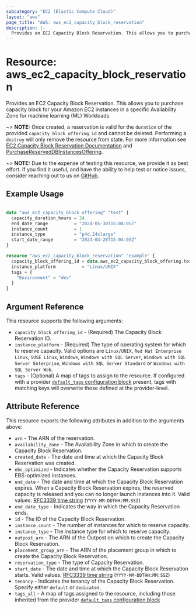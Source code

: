 ```yaml
---
subcategory: "EC2 (Elastic Compute Cloud)"
layout: "aws"
page_title: "AWS: aws_ec2_capacity_block_reservation"
description: |-
  Provides an EC2 Capacity Block Reservation. This allows you to purchase capacity block for your Amazon EC2 instances in a specific Availability Zone for machine learning (ML) Workloads.
---
```


# Resource: aws_ec2_capacity_block_reservation

Provides an EC2 Capacity Block Reservation. This allows you to purchase capacity block for your Amazon EC2 instances in a specific Availability Zone for machine learning (ML) Workloads.

~> **NOTE:** Once created, a reservation is valid for the `duration` of the provided `capacity_block_offering_id` and cannot be deleted. Performing a `destroy` will only remove the resource from state. For more information see [EC2 Capacity Block Reservation Documentation](https://aws.amazon.com/ec2/instance-types/p5/) and [PurchaseReservedDBInstancesOffering](https://docs.aws.amazon.com/AWSEC2/latest/UserGuide/capacity-blocks-pricing-billing.html).

~> **NOTE:** Due to the expense of testing this resource, we provide it as best effort. If you find it useful, and have the ability to help test or notice issues, consider reaching out to us on [GitHub](https://github.com/isometry/terraform-provider-faws).

## Example Usage

```terraform

data "aws_ec2_capacity_block_offering" "test" {
  capacity_duration_hours = 24
  end_date_range          = "2024-05-30T15:04:05Z"
  instance_count          = 1
  instance_type           = "p4d.24xlarge"
  start_date_range        = "2024-04-28T15:04:05Z"
}

resource "aws_ec2_capacity_block_reservation" "example" {
  capacity_block_offering_id = data.aws_ec2_capacity_block_offering.test.capacity_block_offering_id
  instance_platform          = "Linux/UNIX"
  tags = {
    "Environment" = "dev"
  }
}
```

## Argument Reference

This resource supports the following arguments:

* `capacity_block_offering_id` - (Required) The Capacity Block Reservation ID.
* `instance_platform` - (Required) The type of operating system for which to reserve capacity. Valid options are `Linux/UNIX`, `Red Hat Enterprise Linux`, `SUSE Linux`, `Windows`, `Windows with SQL Server`, `Windows with SQL Server Enterprise`, `Windows with SQL Server Standard` or `Windows with SQL Server Web`.
* `tags` - (Optional) A map of tags to assign to the resource. If configured with a provider [`default_tags` configuration block](https://registry.terraform.io/providers/hashicorp/aws/latest/docs#default_tags-configuration-block) present, tags with matching keys will overwrite those defined at the provider-level.

## Attribute Reference

This resource exports the following attributes in addition to the arguments above:

* `arn` - The ARN of the reservation.
* `availability_zone` - The Availability Zone in which to create the Capacity Block Reservation.
* `created_date` - The date and time at which the Capacity Block Reservation was created.
* `ebs_optimized` - Indicates whether the Capacity Reservation supports EBS-optimized instances.
* `end_date` - The date and time at which the Capacity Block Reservation expires. When a Capacity Block Reservation expires, the reserved capacity is released and you can no longer launch instances into it. Valid values: [RFC3339 time string](https://tools.ietf.org/html/rfc3339#section-5.8) (`YYYY-MM-DDTHH:MM:SSZ`)
* `end_date_type` - Indicates the way in which the Capacity Reservation ends.
* `id` - The ID of the Capacity Block Reservation.
* `instance_count` - The number of instances for which to reserve capacity.
* `instance_type` - The instance type for which to reserve capacity.
* `outpost_arn` - The ARN of the Outpost on which to create the Capacity Block Reservation.
* `placement_group_arn` - The ARN of the placement group in which to create the Capacity Block Reservation.
* `reservation_type` - The type of Capacity Reservation.
* `start_date` - The date and time at which the Capacity Block Reservation starts. Valid values: [RFC3339 time string](https://tools.ietf.org/html/rfc3339#section-5.8) (`YYYY-MM-DDTHH:MM:SSZ`)
* `tenancy` - Indicates the tenancy of the Capacity Block Reservation. Specify either `default` or `dedicated`.
* `tags_all` - A map of tags assigned to the resource, including those inherited from the provider [`default_tags` configuration block](https://registry.terraform.io/providers/hashicorp/aws/latest/docs#default_tags-configuration-block)
